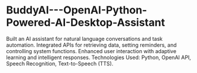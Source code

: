 # BuddyAI---OpenAI-Python-Powered-AI-Desktop-Assistant
Built an AI assistant for natural language conversations and task automation. Integrated APIs for retrieving data, setting reminders, and controlling system functions. Enhanced user interaction with adaptive learning and intelligent responses. Technologies Used: Python, OpenAI API, Speech Recognition, Text-to-Speech (TTS).

